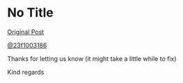 # No Title

[Original Post](https://discourse.onlinedegree.iitm.ac.in/t/167679/2)

<p><a class="mention" href="/u/23f1003186">@23f1003186</a></p>
<p>Thanks for letting us know (it might take a little while to fix)</p>
<p>Kind regards</p>